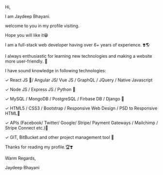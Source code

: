Hi, 

I am Jaydeep Bhayani.

welcome to you in my profile visiting.

Hope you will like it😁

I am a full-stack web developer having over 6+ years of experience. ❣️🌎

I always enthusiastic for learning new technologies and making a website more user-friendly. 🧲

I have sound knowledge in following technologies: 

✓ React JS 🌻/ Angular JS/ Vue JS / GraphQL / JQuery / Native Javascript 

✓ Node JS / Express JS / Python 🌄

✓ MySQL / MongoDB / PostgreSQL / Firbase DB / Django 🌄

✓ HTML5 / CSS3 / Bootstrap / Responsive Web Design / PSD to Responsive HTML🌄

 ✓ APIs (Facebook/ Twitter/ Google/ Stripe/ Payment Gateways / Mailchimp / Stripe Connect etc.)🌄

 ✓ GIT, BitBucket and other project management tool 🌄

Thanks for reading my profile.🏆❣️

Warm Regards, 

Jaydeep Bhayani
